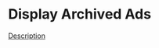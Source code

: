# Display Archived Ads
[Description](https://docs.google.com/document/d/1PC7VQNoAvpqK6jPQwrPAvtHF95mHCnIYFTWWqIHeBuU/edit#heading=h.owqenqna3g2c)
